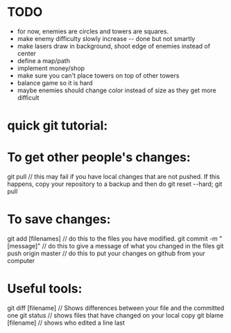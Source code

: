 # TODO
* for now, enemies are circles and towers are squares.
* make enemy difficulty slowly increase -- done but not smartly
* make lasers draw in background, shoot edge of enemies instead of center
* define a map/path
* implement money/shop
* make sure you can't place towers on top of other towers
* balance game so it is hard
* maybe enemies should change color instead of size as they get more difficult

# quick git tutorial:
# To get other people's changes:
git pull // this may fail if you have local changes that are not pushed. If this happens, copy your repository to a backup and then do git reset --hard; git pull

# To save changes:
git add [filenames] // do this to the files you have modified.
git commit -m "[message]" // do this to give a message of what you changed in the files
git push origin master // do this to put your changes on github from your computer


# Useful tools:

git diff [filename] // Shows differences between your file and the committed one
git status // shows files that have changed on your local copy
git blame [filename] // shows who edited a line last
